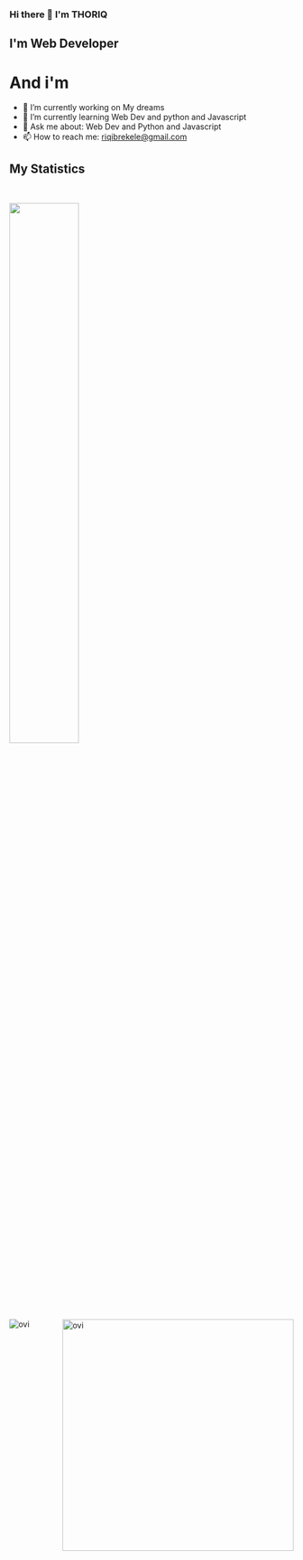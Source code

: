 ### Hi there 👋  I'm THORIQ

## I'm Web Developer

# And i'm 

- 🔭 I’m currently working on My dreams
- 🌱 I’m currently learning Web Dev and python and Javascript
- 💬 Ask me about: Web Dev and Python and Javascript
- 📫 How to reach me: riqibrekele@gmail.com

## My Statistics

<br/>
<p align="left">
  <a href="https://abhigyantrips.dev/">
   <img width="49.5%" src="https://github-readme-streak-stats.herokuapp.com/?user=torik135&theme=gruvbox&hide_border=true" />
  </a>
</p>
<br>


<p>
  <img align="left" src="https://github-readme-stats.vercel.app/api/top-langs?username=torik135&show_icons=true&locale=en&layout=compact&theme=gruvbox&hide_border=true" alt="ovi" />
<img align="right" src="https://github-readme-stats.vercel.app/api?username=torik135&show_icons=true&locale=en&theme=gruvbox&hide_border=true" alt="ovi" width="410" />
</p>
<br><br><br><br><br>
